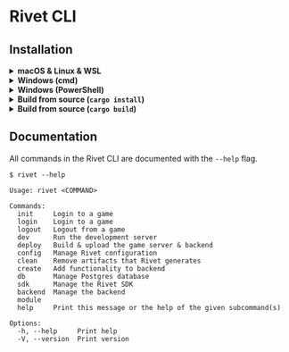 # Rivet CLI

## Installation

<details>
<summary><b>macOS & Linux & WSL</b></summary>

**Install latest version**

```sh
curl -fsSL https://raw.githubusercontent.com/rivet-gg/cli/main/install/unix.sh | sh
```

**Install specific version**

We recommend specifying the CLI version in CI environments. This also allows you to install prerelease versions of the CLI.

```sh
export RIVET_CLI_VERSION="v1.0.0"
curl -fsSL https://raw.githubusercontent.com/rivet-gg/cli/${RIVET_CLI_VERSION}/install/unix.sh | sh
```

_The `export` keyword is important. The variable `RIVET_CLI_VERSION` needs to be accessible inside the install script._
</details>

<details>
<summary><b>Windows (cmd)</b></summary>

**Install latest version**

```ps1
powershell -Command "iwr https://raw.githubusercontent.com/rivet-gg/cli/main/install/windows.ps1 -useb | iex"
```

**Install specific version**

We recommend specifying the CLI version in CI environments. This also allows you to install prerelease versions of the CLI.

```sh
powershell -Command "$env:RIVET_CLI_VERSION='v1.0.0'; iwr https://raw.githubusercontent.com/rivet-gg/cli/$env:RIVET_CLI_VERSION/install/windows.ps1 -useb | iex"
```
</details>

<details>
<summary><b>Windows (PowerShell)</b></summary>

**Install latest version**

```
iwr https://raw.githubusercontent.com/rivet-gg/cli/main/install/windows.ps1 -useb | iex
```

**Install specific version**

We recommend specifying the CLI version in CI environments. This also allows you to install prerelease versions of the CLI.

```ps1
$env:RIVET_CLI_VERSION='v1.0.0'
iwr https://raw.githubusercontent.com/rivet-gg/cli/$env:RIVET_CLI_VERSION/install/windows.ps1 -useb | iex
```
</details>

<details>
<summary><b>Build from source (<code>cargo install</code>)</b></summary>


```sh
cargo install --git=https://github.com/rivet-gg/toolchain rivet-cli
```
</details>

<details>
<summary><b>Build from source (<code>cargo build</code>)</b></summary>

```sh
git clone https://github.com/rivet-gg/toolchain
cd packages/cli
cargo build
```

The executable will be available at _target/debug/rivet_.
</details>

## Documentation

All commands in the Rivet CLI are documented with the `--help` flag.

```
$ rivet --help

Usage: rivet <COMMAND>

Commands:
  init     Login to a game
  login    Login to a game
  logout   Logout from a game
  dev      Run the development server
  deploy   Build & upload the game server & backend
  config   Manage Rivet configuration
  clean    Remove artifacts that Rivet generates
  create   Add functionality to backend
  db       Manage Postgres database
  sdk      Manage the Rivet SDK
  backend  Manage the backend
  module
  help     Print this message or the help of the given subcommand(s)

Options:
  -h, --help     Print help
  -V, --version  Print version
```
